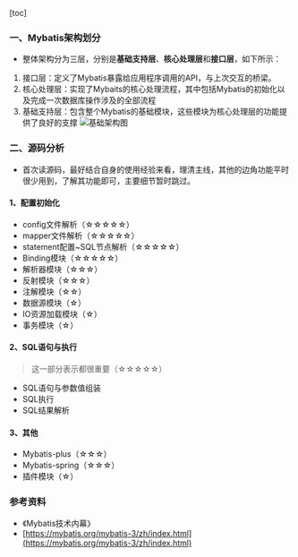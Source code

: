 [toc]


### 一、Mybatis架构划分

+ 整体架构分为三层，分别是**基础支持层**、**核心处理层**和**接口层**，如下所示：

1. 接口层：定义了Mybatis暴露给应用程序调用的API，与上次交互的桥梁。
2. 核心处理层：实现了Mybaits的核心处理流程，其中包括Mybatis的初始化以及完成一次数据库操作涉及的全部流程
3. 基础支持层：包含整个Mybatis的基础模块，这些模块为核心处理层的功能提供了良好的支撑
![基础架构图](https://user-images.githubusercontent.com/18548200/68659957-3e21c580-0573-11ea-8b2a-2f4138af4c8d.png)


### 二、源码分析
+ 首次读源码，最好结合自身的使用经验来看，理清主线，其他的边角功能平时很少用到，了解其功能即可，主要细节暂时跳过。

#### 1、配置初始化
+ config文件解析（☆☆☆☆☆）
+ mapper文件解析（☆☆☆☆☆）
+ statement配置~SQL节点解析（☆☆☆☆☆）
+ Binding模块（☆☆☆☆☆）
+ 解析器模块（☆☆☆）
+ 反射模块（☆☆☆）
+ 注解模块（☆☆）
+ 数据源模块（☆）
+ IO资源加载模块（☆）
+ 事务模块（☆）

#### 2、SQL语句与执行
> 这一部分表示都很重要（☆☆☆☆☆）

+ SQL语句与参数值组装
+ SQL执行
+ SQL结果解析

#### 3、其他
+ Mybatis-plus（☆☆☆）
+ Mybatis-spring（☆☆☆）
+ 插件模块（☆）

### 参考资料
+ 《Mybatis技术内幕》
+ [https://mybatis.org/mybatis-3/zh/index.html](https://mybatis.org/mybatis-3/zh/index.html)

